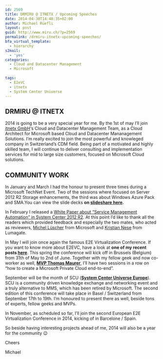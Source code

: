 ```yaml
---
id: 2569
title: DRMIRU @ ITNETX / Upcoming Speeches
date: 2014-04-30T14:48:35+02:00
author: Michael Rüefli
layout: post
guid: http://www.miru.ch/?p=2569
permalink: /drmiru-itnetx-upcoming-speeches/
bfa_virtual_template:
  - hierarchy
s2mail:
  - 'yes'
categories:
  - Cloud and Datacenter Management
  - Microsoft
  
tags:
  - E2eVC
  - itnetx
  - System Center Universe
---
```

## DRMIRU @ ITNETX

2014 is going to be a very special year for me. By the 1st of may I&#8217;ll join <a href="http://www.itnetx.ch/" target="_blank">itnetx GmbH</a>&#8216;s Cloud and Datacenter Management Team, as a Cloud Architect for Microsoft based Cloud and Datacenter Mananagement Solutions. I&#8217;m really excited to join the most powerful and knowleged company in Switzerland&#8217;s CDM field. Being part of a motivated and highly skilled team, I will continue to deliver consulting and implementation services for mid to large size customers, focused on Microsoft Cloud solutions.

## COMMUNITY WORK

In January and March I had the honour to present three times during a Microsoft TechNet Event. Two of the sessions where focused on Server 2012 R2 Storage enhancements, the third was about Windows Azure Pack and SMA.You can view the slide decks **on <a href="http://www.slideshare.net/drmiru" target="_blank">slideshare here</a>.**

In February I released a <a href="http://gallery.technet.microsoft.com/Service-Management-fcd75828" target="_blank">White Paper about &#8220;Service Management Automation&#8221; in System Center 2012 R2</a>. At this point I&#8217;d like to thank all the readers which provided feedback and especially the two mates, who acted as reviewers, <a href="http://www.server-talk.eu" target="_blank">Michel Lüscher</a> from Microsoft and <a href="http://kristiannese.blogspot.ch/" target="_blank">Kristian Nese</a> from Lumagate.

In May I will join once again the famous E2E Virtualization Conference. If you want to know more about E2EVC, have a look at **one of my recent posts <a href="http://www.miru.ch/why-im-consistently-returning-to-e2e-virtualization-conference/" target="_blank">here</a>**. This spring the conference will kick off in Brussels (Belgium) from 31th of May to 2nd of June. Together with my fellow geek and now co-worker as well, **<a href="http://www.thomasmaurer.ch/" target="_blank">MVP Thomas Maurer</a>**, I&#8217;ll have two sessions in a row on &#8220;how to create a Microsoft Private Cloud end-to-end&#8221;.

September will be the month of SCU (**<a href="http://www.systemcenteruniverse.ch/" target="_blank">System Center Universe Europe</a>**). SCU is a community driven knowledge exchange and networking event and a truly alternative to MMS, which has been retired by Microsoft. The second edition of this conference will take place in Basel / Switzerland from September 17th to 19th. I&#8217;m honoured to present there as well, beside tons of experts, fellow geeks and MVPs.

In November, as scheduled so far, I&#8217;ll join the second European E2E Virtualization Conference in 2014, kicking of in Barcelone / Spain.

So beside having interesting projects ahead of me, 2014 will also be a year for the community 😉

Cheers

Michael

&nbsp;